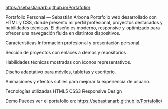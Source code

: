 
https://sebastianarb.github.io/Portafolio/


Portafolio Personal — Sebastián Arbona
Portafolio web desarrollado con HTML y CSS, donde presento mi perfil profesional, proyectos destacados y habilidades técnicas.
El diseño es moderno, responsive y optimizado para ofrecer una navegación fluida en distintos dispositivos.

Características
Información profesional y presentación personal.

Sección de proyectos con enlaces a demos y repositorios.

Habilidades técnicas mostradas con íconos representativos.

Diseño adaptativo para móviles, tabletas y escritorio.

Animaciones y efectos sutiles para mejorar la experiencia de usuario.

Tecnologías utilizadas
HTML5
CSS3
Responsive Design

Demo
Puedes ver el portafolio en: https://sebastianarb.github.io/Portafolio/
